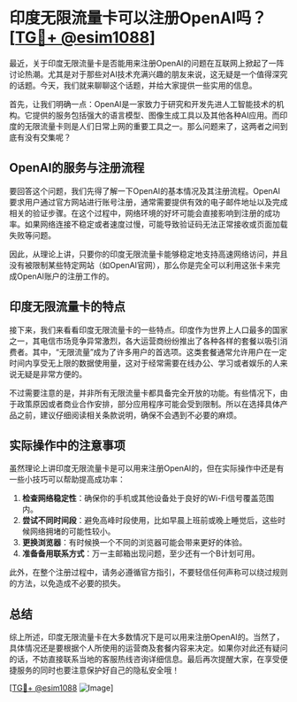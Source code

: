 # 印度无限流量卡可以注册OpenAI吗？[[TG💪+ @esim1088](https://t.me/s/esim1088)]

最近，关于印度无限流量卡是否能用来注册OpenAI的问题在互联网上掀起了一阵讨论热潮。尤其是对于那些对AI技术充满兴趣的朋友来说，这无疑是一个值得深究的话题。今天，我们就来聊聊这个话题，并给大家提供一些实用的信息。

首先，让我们明确一点：OpenAI是一家致力于研究和开发先进人工智能技术的机构。它提供的服务包括强大的语言模型、图像生成工具以及其他各种AI应用。而印度的无限流量卡则是人们日常上网的重要工具之一。那么问题来了，这两者之间到底有没有交集呢？

## OpenAI的服务与注册流程

要回答这个问题，我们先得了解一下OpenAI的基本情况及其注册流程。OpenAI要求用户通过官方网站进行账号注册，通常需要提供有效的电子邮件地址以及完成相关的验证步骤。在这个过程中，网络环境的好坏可能会直接影响到注册的成功率。如果网络连接不稳定或者速度过慢，可能导致验证码无法正常接收或页面加载失败等问题。

因此，从理论上讲，只要你的印度无限流量卡能够稳定地支持高速网络访问，并且没有被限制某些特定网站（如OpenAI官网），那么你是完全可以利用这张卡来完成OpenAI账户的注册工作的。

## 印度无限流量卡的特点

接下来，我们来看看印度无限流量卡的一些特点。印度作为世界上人口最多的国家之一，其电信市场竞争异常激烈，各大运营商纷纷推出了各种各样的套餐以吸引消费者。其中，“无限流量”成为了许多用户的首选项。这类套餐通常允许用户在一定时间内享受无上限的数据使用量，这对于经常需要在线办公、学习或者娱乐的人来说无疑是非常方便的。

不过需要注意的是，并非所有无限流量卡都具备完全开放的功能。有些情况下，由于政策原因或者商业合作安排，部分应用程序可能会受到限制。所以在选择具体产品之前，建议仔细阅读相关条款说明，确保不会遇到不必要的麻烦。

## 实际操作中的注意事项

虽然理论上讲印度无限流量卡是可以用来注册OpenAI的，但在实际操作中还是有一些小技巧可以帮助提高成功率：

1. **检查网络稳定性**：确保你的手机或其他设备处于良好的Wi-Fi信号覆盖范围内。
2. **尝试不同时间段**：避免高峰时段使用，比如早晨上班前或晚上睡觉后，这些时候网络拥堵的可能性较小。
3. **更换浏览器**：有时候换一个不同的浏览器可能会带来更好的体验。
4. **准备备用联系方式**：万一主邮箱出现问题，至少还有一个B计划可用。

此外，在整个注册过程中，请务必遵循官方指引，不要轻信任何声称可以绕过规则的方法，以免造成不必要的损失。

## 总结

综上所述，印度无限流量卡在大多数情况下是可以用来注册OpenAI的。当然了，具体情况还是要根据个人所使用的运营商及套餐内容来决定。如果你对此还有疑问的话，不妨直接联系当地的客服热线咨询详细信息。最后再次提醒大家，在享受便捷服务的同时也要注意保护好自己的隐私安全哦！

[[TG💪+ @esim1088](https://t.me/s/esim1088) ![Image](https://i.postimg.cc/4NQfJmqS/Snipaste-2025-05-13-00-14-12.png)]